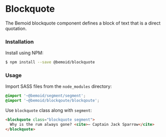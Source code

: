 # Blockquote

The Bemoid blockquote component defines a block of text that is a direct quotation.

### Installation

Install using NPM:

```bash
$ npm install --save @bemoid/blockquote
```

### Usage

Import SASS files from the `node_modules` directory:

```scss
@import '~@bemoid/segment/segment';
@import '~@bemoid/blockqoute/blockqoute';
```

Use `blockquote` class along with `segment`:

```html
<blockquote class="blockquote segment">
  Why is the rum always gone? <cite>— Captain Jack Sparrow</cite>
</blockquote>
```
